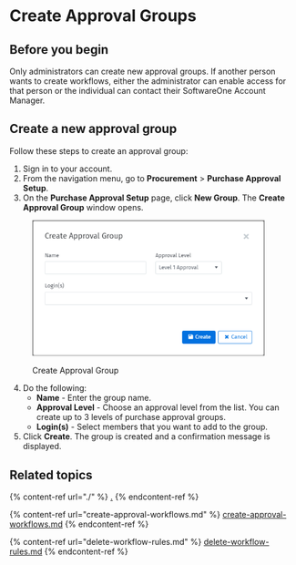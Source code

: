 # Create Approval Groups

## Before you begin

Only administrators can create new approval groups. If another person wants to create workflows, either the administrator can enable access for that person or the individual can contact their SoftwareOne Account Manager.

## Create a new approval group

Follow these steps to create an approval group:

1. Sign in to your account.&#x20;
2. From the navigation menu, go to **Procurement** > **Purchase Approval Setup**.
3. On the **Purchase Approval Setup** page, click **New Group**. The **Create Approval Group** window opens.

<figure><img src="../../../.gitbook/assets/image (811).png" alt="" width="408"><figcaption><p>Create Approval Group</p></figcaption></figure>

4. Do the following:
   * **Name** - Enter the group name.
   * **Approval Level** - Choose an approval level from the list. You can create up to 3 levels of purchase approval groups.
   * **Login(s)** - Select members that you want to add to the group.&#x20;
5. Click **Create**. The group is created and a confirmation message is displayed.&#x20;

## Related topics

{% content-ref url="./" %}
[.](./)
{% endcontent-ref %}

{% content-ref url="create-approval-workflows.md" %}
[create-approval-workflows.md](create-approval-workflows.md)
{% endcontent-ref %}

{% content-ref url="delete-workflow-rules.md" %}
[delete-workflow-rules.md](delete-workflow-rules.md)
{% endcontent-ref %}
